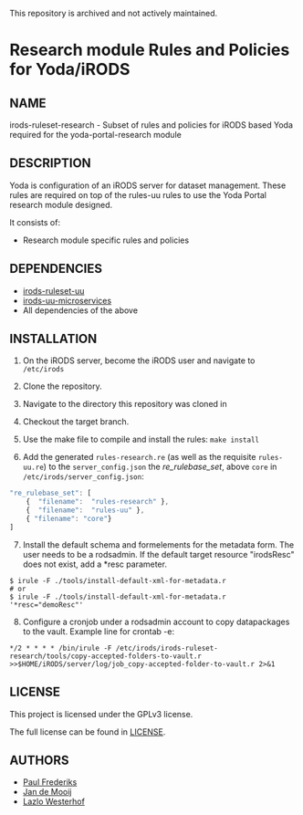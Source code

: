 This repository is archived and not actively maintained.

Research module Rules and Policies for Yoda/iRODS
==========

NAME
----
irods-ruleset-research - Subset of rules and policies for iRODS based Yoda required for the yoda-portal-research module

DESCRIPTION
-----------
Yoda is configuration of an iRODS server for dataset management.
These rules are required on top of the rules-uu rules to use the Yoda Portal research module designed.

It consists of:
- Research module specific rules and policies

DEPENDENCIES
------------
- [irods-ruleset-uu](https://github.com/UtrechtUniversity/irods-ruleset-uu)
- [irods-uu-microservices](https://github.com/UtrechtUniversity/irods-uu-microservices)
- All dependencies of the above

INSTALLATION
-----------
1) On the iRODS server, become the iRODS user and navigate to ``/etc/irods``

2) Clone the repository.

3) Navigate to the directory this repository was cloned in

4) Checkout the target branch.

5) Use the make file to compile and install the rules: ``make install``

6) Add the generated `rules-research.re` (as well as the requisite `rules-uu.re`) to the `server_config.json` the _re_rulebase_set_, above `core` in `/etc/irods/server_config.json`:

```javascript
"re_rulebase_set": [
    {  "filename":  "rules-research" },
    {  "filename":  "rules-uu" },
    { "filename": "core"}
]
```

7) Install the default schema and formelements for the metadata form. The user needs to be a rodsadmin. If the default target resource "irodsResc" does not exist, add a *resc parameter.
```
$ irule -F ./tools/install-default-xml-for-metadata.r
# or
$ irule -F ./tools/install-default-xml-for-metadata.r '*resc="demoResc"'
```

8) Configure a cronjob under a rodsadmin account to copy datapackages to the vault. Example line for crontab -e:

```
*/2 * * * * /bin/irule -F /etc/irods/irods-ruleset-research/tools/copy-accepted-folders-to-vault.r >>$HOME/iRODS/server/log/job_copy-accepted-folder-to-vault.r 2>&1
```

LICENSE
-------
This project is licensed under the GPLv3 license.

The full license can be found in [LICENSE](LICENSE).

AUTHORS
-------
- [Paul Frederiks](https://github.com/pfrederiks)
- [Jan de Mooij](https://github.com/ajdemooij)
- [Lazlo Westerhof](https://github.com/lwesterhof)
